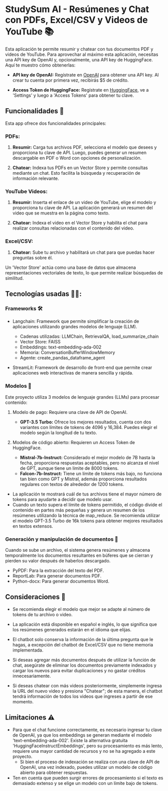 # StudySum AI - Resúmenes y Chat con PDFs, Excel/CSV y Videos de YouTube 📚

Esta aplicación te permite resumir y chatear con tus documentos PDF y videos de YouTube. Para aprovechar al máximo esta aplicación, necesitas una API key de OpenAI y, opcionalmente, una API key de HuggingFace. Aquí te muestro cómo obtenerlas:

- **API key de OpenAI:** Regístrate en [OpenAI](https://openai.com/) para obtener una API key. Al crear tu cuenta por primera vez, recibirás $5 de crédito.

- **Access Token de HuggingFace:** Regístrate en [HuggingFace](https://huggingface.co/), ve a 'Settings' y luego a 'Access Tokens' para obtener tu clave.

## Funcionalidades 🔧

Esta app ofrece dos funcionalidades principales:

### PDFs:

1. **Resumir:** Carga tus archivos PDF, selecciona el modelo que desees y proporciona tu clave de API. Luego, puedes generar un resumen descargable en PDF o Word con opciones de personalización.

2. **Chatear:** Indexa tus PDFs en un Vector Store y permite consultas mediante un chat. Esto facilita la búsqueda y recuperación de información relevante.

### YouTube Videos:

1. **Resumir:** Inserta el enlace de un video de YouTube, elige el modelo y proporciona tu clave de API. La aplicación generará un resumen del video que se muestra en la página como texto.

2. **Chatear:** Indexa el video en el Vector Store y habilita el chat para realizar consultas relacionadas con el contenido del video.

### Excel/CSV:

1. **Chatear:** Sube tu archivo y habilitará un chat para que puedas hacer preguntas sobre él.
   
Un 'Vector Store' actúa como una base de datos que almacena representaciones vectoriales de texto, lo que permite realizar búsquedas de similitud.

## Tecnologías usadas 👨‍💻:
### Frameworks 🛠️
- Langchain: Framework que permite simplificar la creación de aplicaciones utilizando grandes modelos de lenguaje (LLM).
  - Cadenas utilizadas: LLMChain, RetrievalQA, load_summarize_chain
  - Vector Store: FAISS
  - Embeddings: text-embedding-ada-002
  - Memoria: ConversationBufferWindowMemory
  - Agente: create_pandas_dataframe_agent

- StreamLit: Framework de desarrollo de front-end que permite crear aplicaciones web interactivas de manera sencilla y rápida.
### Modelos 🤖

Este proyecto utiliza 3 modelos de lenguaje grandes (LLMs) para procesar contenido:

1. Modelo de pago: Requiere una clave de API de OpenAI.
   - **GPT-3.5 Turbo:** Ofrece los mejores resultados, cuenta con dos variantes con límites de tokens de 4096 y 16,384. Puedes elegir el modelo según la longitud de tu texto.

2. Modelos de código abierto: Requieren un Access Token de HuggingFace.
   - **Mistral-7b-Instruct:** Considerado el mejor modelo de 7B hasta la fecha, proporciona respuestas aceptables, pero no alcanza el nivel de GPT, aunque tiene un limite de 8000 tokens.
   - **Falcon-7b-Instruct:** Tiene un límite de tokens más bajo, no funciona tan bien como GPT y Mistral, además proporciona resultados regulares con textos de alrededor de 1200 tokens.

- La aplicación te mostrará cuál de tus archivos tiene el mayor número de tokens para ayudarte a decidir que modelo usar.
- Cuando un texto supera el límite de tokens permitido, el código divide el contenido en partes más pequeñas y genera un resumen de los resúmenes utilizando la técnica de map_reduce. Se recomienda utilizar el modelo GPT-3.5 Turbo de 16k tokens para obtener mejores resultados en textos extensos.

### Generación y manipulación de documentos 📄
Cuando se sube un archivo, el sistema genera resúmenes y almacena temporalmente los documentos resultantes en búferes que se cierran y pierden su valor después de haberlos descargado.

- PyPDF: Para la extracción del texto del PDF.
- ReportLab: Para generar documentos PDF.
- Python-docx: Para generar documentos Word.

## Consideraciones 📍

- Se recomienda elegir el modelo que mejor se adapte al número de tokens de tu archivo o video.

- La aplicación está disponible en español e inglés, lo que significa que los resúmenes generados estarán en el idioma que elijas.

- El chatbot solo conserva la información de la última pregunta que le hagas, a excepción del chatbot de Excel/CSV que no tiene memoria implementada.

- Si deseas agregar más documentos después de utilizar la función de chat, asegúrate de eliminar los documentos previamente indexados y cargar los nuevos para evitar duplicaciones y no gastar créditos innecesariamente.

- Si deseas chatear con más videos posteriormente, simplemente ingresa la URL del nuevo video y presiona "Chatear"; de esta manera, el chatbot tendrá información de todos los videos que ingreses a partir de ese momento.

## Limitaciones ⚠️

- Para que el chat funcione correctamente, es necesario ingresar tu clave de OpenAI, ya que los embeddings se generan mediante el modelo 'text-embedding-ada-002'. Existe la alternativa gratuita 'HuggingFaceInstructEmbeddings', pero su procesamiento es más lento, requiere una mayor cantidad de recursos y no se ha agregado a este proyecto.
  - Si bien el proceso de indexación se realiza con una clave de API de OpenAI, una vez indexado, puedes utilizar un modelo de código abierto para obtener respuestas.
- Ten en cuenta que pueden surgir errores de procesamiento si el texto es demasiado extenso y se elige un modelo con un límite bajo de tokens.
